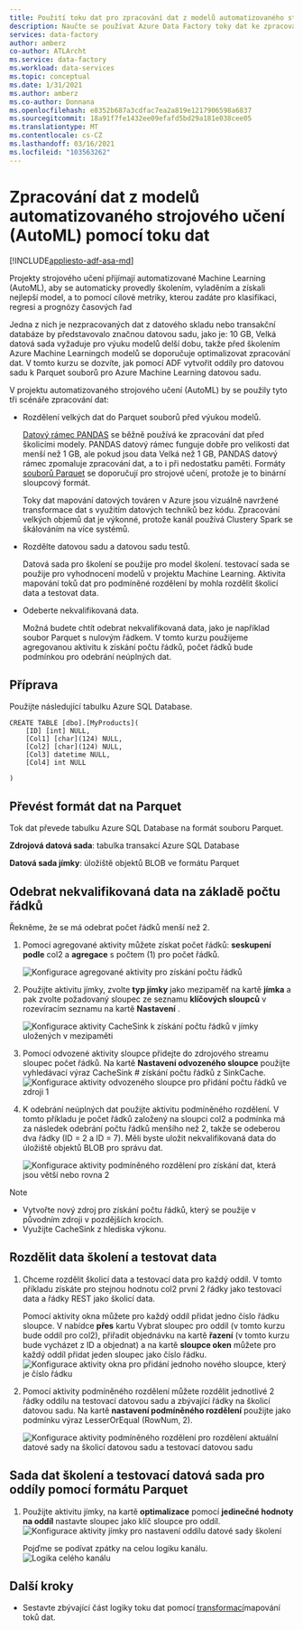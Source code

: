 ```yaml
---
title: Použití toku dat pro zpracování dat z modelů automatizovaného strojového učení (AutoML)
description: Naučte se používat Azure Data Factory toky dat ke zpracování dat z modelů automatizovaného strojového učení (AutoML).
services: data-factory
author: amberz
co-author: ATLArcht
ms.service: data-factory
ms.workload: data-services
ms.topic: conceptual
ms.date: 1/31/2021
ms.author: amberz
ms.co-author: Donnana
ms.openlocfilehash: e8352b687a3cdfac7ea2a819e1217906598a6837
ms.sourcegitcommit: 18a91f7fe1432ee09efafd5bd29a181e038cee05
ms.translationtype: MT
ms.contentlocale: cs-CZ
ms.lasthandoff: 03/16/2021
ms.locfileid: "103563262"
---
```

# <a name="process-data-from-automated-machine-learningautoml-models-using-data-flow"></a>Zpracování dat z modelů automatizovaného strojového učení (AutoML) pomocí toku dat

[!INCLUDE[appliesto-adf-asa-md](includes/appliesto-adf-asa-md.md)]

Projekty strojového učení přijímají automatizované Machine Learning (AutoML), aby se automaticky provedly školením, vyladěním a získali nejlepší model, a to pomocí cílové metriky, kterou zadáte pro klasifikaci, regresi a prognózy časových řad 

Jedna z nich je nezpracovaných dat z datového skladu nebo transakční databáze by představovalo značnou datovou sadu, jako je: 10 GB, Velká datová sada vyžaduje pro výuku modelů delší dobu, takže před školením Azure Machine Learningch modelů se doporučuje optimalizovat zpracování dat. V tomto kurzu se dozvíte, jak pomocí ADF vytvořit oddíly pro datovou sadu k Parquet souborů pro Azure Machine Learning datovou sadu. 

V projektu automatizovaného strojového učení (AutoML) by se použily tyto tři scénáře zpracování dat:

* Rozdělení velkých dat do Parquet souborů před výukou modelů. 

     [Datový rámec PANDAS](https://pandas.pydata.org/pandas-docs/stable/getting_started/overview.html) se běžně používá ke zpracování dat před školicími modely. PANDAS datový rámec funguje dobře pro velikosti dat menší než 1 GB, ale pokud jsou data Velká než 1 GB, PANDAS datový rámec zpomaluje zpracování dat, a to i při nedostatku paměti. Formáty [souborů Parquet](https://parquet.apache.org/) se doporučují pro strojové učení, protože je to binární sloupcový formát.
    
    Toky dat mapování datových továren v Azure jsou vizuálně navržené transformace dat s využitím datových techniků bez kódu. Zpracování velkých objemů dat je výkonné, protože kanál používá Clustery Spark se škálováním na více systémů.

* Rozdělte datovou sadu a datovou sadu testů.
    
    Datová sada pro školení se použije pro model školení. testovací sada se použije pro vyhodnocení modelů v projektu Machine Learning. Aktivita mapování toků dat pro podmíněné rozdělení by mohla rozdělit školicí data a testovat data. 

* Odeberte nekvalifikovaná data.

    Možná budete chtít odebrat nekvalifikovaná data, jako je například soubor Parquet s nulovým řádkem. V tomto kurzu použijeme agregovanou aktivitu k získání počtu řádků, počet řádků bude podmínkou pro odebrání neúplných dat. 


## <a name="preparation"></a>Příprava
Použijte následující tabulku Azure SQL Database. 
```
CREATE TABLE [dbo].[MyProducts](
    [ID] [int] NULL,
    [Col1] [char](124) NULL,
    [Col2] [char](124) NULL,
    [Col3] datetime NULL,
    [Col4] int NULL

) 

```

## <a name="convert-data-format-to-parquet"></a>Převést formát dat na Parquet

Tok dat převede tabulku Azure SQL Database na formát souboru Parquet. 

**Zdrojová datová sada**: tabulka transakcí Azure SQL Database

**Datová sada jímky**: úložiště objektů BLOB ve formátu Parquet


## <a name="remove-unqualified-data-based-on-row-count"></a>Odebrat nekvalifikovaná data na základě počtu řádků

Řekněme, že se má odebrat počet řádků menší než 2. 

1. Pomocí agregované aktivity můžete získat počet řádků: **seskupení podle** col2 a **agregace** s počtem (1) pro počet řádků. 

    ![Konfigurace agregované aktivity pro získání počtu řádků](./media/scenario-dataflow-process-data-aml-models/aggregate-activity-addrowcount.png)

1. Použijte aktivitu jímky, zvolte **typ jímky** jako mezipaměť na kartě **jímka** a pak zvolte požadovaný sloupec ze seznamu **klíčových sloupců** v rozevíracím seznamu na kartě **Nastavení** . 

    ![Konfigurace aktivity CacheSink k získání počtu řádků v jímky uložených v mezipaměti](./media/scenario-dataflow-process-data-aml-models/cachesink-activity-addrowcount.png)

1. Pomocí odvozené aktivity sloupce přidejte do zdrojového streamu sloupec počet řádků. Na kartě **Nastavení odvozeného sloupce** použijte vyhledávací výraz CacheSink # získání počtu řádků z SinkCache.
    ![Konfigurace aktivity odvozeného sloupce pro přidání počtu řádků ve zdroji 1](./media/scenario-dataflow-process-data-aml-models/derived-column-activity-rowcount-source-1.png)

1. K odebrání neúplných dat použijte aktivitu podmíněného rozdělení. V tomto příkladu je počet řádků založený na sloupci col2 a podmínka má za následek odebrání počtu řádků menšího než 2, takže se odeberou dva řádky (ID = 2 a ID = 7). Měli byste uložit nekvalifikovaná data do úložiště objektů BLOB pro správu dat. 

    ![Konfigurace aktivity podmíněného rozdělení pro získání dat, která jsou větší nebo rovna 2](./media/scenario-dataflow-process-data-aml-models/conditionalsplit-greater-or-equal-than-2.png)

> [!NOTE]
>    *    Vytvořte nový zdroj pro získání počtu řádků, který se použije v původním zdroji v pozdějších krocích. 
>    *    Využijte CacheSink z hlediska výkonu. 

## <a name="split-training-data-and-test-data"></a>Rozdělit data školení a testovat data 

1. Chceme rozdělit školicí data a testovací data pro každý oddíl. V tomto příkladu získáte pro stejnou hodnotu col2 první 2 řádky jako testovací data a řádky REST jako školicí data. 

    Pomocí aktivity okna můžete pro každý oddíl přidat jedno číslo řádku sloupce. V nabídce **přes** kartu Vybrat sloupec pro oddíl (v tomto kurzu bude oddíl pro col2), přiřadit objednávku na kartě **řazení** (v tomto kurzu bude vycházet z ID a objednat) a na kartě **sloupce oken** můžete pro každý oddíl přidat jeden sloupec jako číslo řádku. 
    ![Konfigurace aktivity okna pro přidání jednoho nového sloupce, který je číslo řádku](./media/scenario-dataflow-process-data-aml-models/window-activity-add-row-number.png)

1. Pomocí aktivity podmíněného rozdělení můžete rozdělit jednotlivé 2 řádky oddílu na testovací datovou sadu a zbývající řádky na školicí datovou sadu. Na kartě **nastavení podmíněného rozdělení** použijte jako podmínku výraz LesserOrEqual (RowNum, 2). 

    ![Konfigurace aktivity podmíněného rozdělení pro rozdělení aktuální datové sady na školicí datovou sadu a testovací datovou sadu](./media/scenario-dataflow-process-data-aml-models/split-training-dataset-test-dataset.png)

## <a name="partition-training-dataset-and-test-dataset-with-parquet-format"></a>Sada dat školení a testovací datová sada pro oddíly pomocí formátu Parquet

1. Použijte aktivitu jímky, na kartě **optimalizace** pomocí **jedinečné hodnoty na oddíl** nastavte sloupec jako klíč sloupce pro oddíl. 
    ![Konfigurace aktivity jímky pro nastavení oddílu datové sady školení](./media/scenario-dataflow-process-data-aml-models/partition-training-dataset-sink.png)

    Pojďme se podívat zpátky na celou logiku kanálu.
    ![Logika celého kanálu](./media/scenario-dataflow-process-data-aml-models/entire-pipeline.png)


## <a name="next-steps"></a>Další kroky

* Sestavte zbývající část logiky toku dat pomocí [transformací](concepts-data-flow-overview.md)mapování toků dat.
